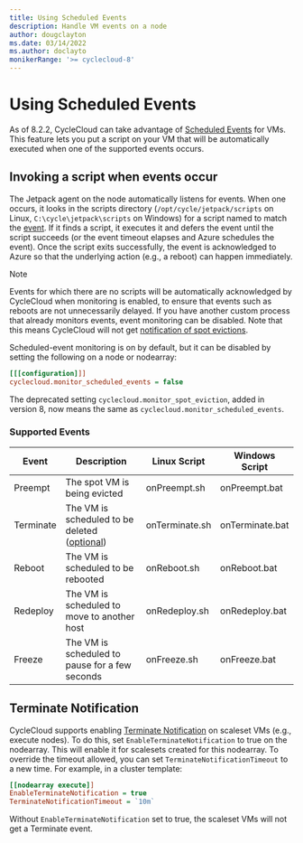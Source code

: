 ```yaml
---
title: Using Scheduled Events
description: Handle VM events on a node
author: dougclayton
ms.date: 03/14/2022
ms.author: doclayto
monikerRange: '>= cyclecloud-8'
---
```


# Using Scheduled Events

As of 8.2.2, CycleCloud can take advantage of [Scheduled Events](https://docs.microsoft.com//azure/virtual-machines/linux/scheduled-events) for VMs. This feature lets you put a script on your VM that will be automatically executed when one of the supported events occurs.

## Invoking a script when events occur

The Jetpack agent on the node automatically listens for events. When one occurs, it looks in the scripts directory (`/opt/cycle/jetpack/scripts` on Linux, `C:\cycle\jetpack\scripts` on Windows) for a script named to match the [event](#supported-events). If it finds a script, it executes it and defers the event until the script succeeds (or the event timeout elapses and Azure schedules the event). Once the script exits successfully, the event is acknowledged to Azure so that the underlying action (e.g., a reboot) can happen immediately. 

> [!NOTE]
> Events for which there are no scripts will be automatically acknowledged by CycleCloud when monitoring is enabled, to ensure that events such as reboots are not unnecessarily delayed. If you have another custom process that already monitors events, event monitoring can be disabled. Note that this means CycleCloud will not get [notification of spot evictions](../how-to/use-spot-instances.md#spot-vm-eviction).

Scheduled-event monitoring is on by default, but it can be disabled by setting the following on a node or nodearray:

``` ini
[[[configuration]]]
cyclecloud.monitor_scheduled_events = false
```

The deprecated setting `cyclecloud.monitor_spot_eviction`, added in version 8, now means the same as `cyclecloud.monitor_scheduled_events`.

### Supported Events

| Event | Description | Linux Script | Windows Script |
| - | - | - | - |
| Preempt | The spot VM is being evicted | onPreempt.sh | onPreempt.bat |
| Terminate | The VM is scheduled to be deleted ([optional](#terminate-notification))| onTerminate.sh | onTerminate.bat |
| Reboot | The VM is scheduled to be rebooted | onReboot.sh | onReboot.bat |
| Redeploy | The VM is scheduled to move to another host | onRedeploy.sh | onRedeploy.bat |
| Freeze | The VM is scheduled to pause for a few seconds| onFreeze.sh | onFreeze.bat |

## Terminate Notification

CycleCloud supports enabling [Terminate Notification](https://docs.microsoft.com/azure/virtual-machine-scale-sets/virtual-machine-scale-sets-terminate-notification) on scaleset VMs (e.g., execute nodes). To do this, set `EnableTerminateNotification` to true on the nodearray. This will enable it for scalesets created for this nodearray. To override the timeout allowed, you can set `TerminateNotificationTimeout` to a new time. For example, in a cluster template:

``` ini
[[nodearray execute]]
EnableTerminateNotification = true
TerminateNotificationTimeout = `10m`
```

Without `EnableTerminateNotification` set to true, the scaleset VMs will not get a Terminate event.